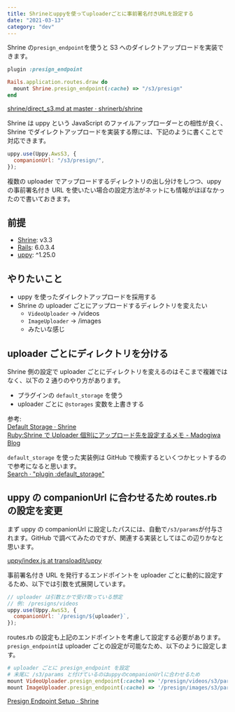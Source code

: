 ```yaml
---
title: Shrineとuppyを使ってuploaderごとに事前署名付きURLを設定する
date: "2021-03-13"
category: "dev"
---
```


Shrine の`presign_endpoint`を使うと S3 へのダイレクトアップロードを実装できます。

```rb
plugin :presign_endpoint
```

```rb:routes.rb
Rails.application.routes.draw do
  mount Shrine.presign_endpoint(:cache) => "/s3/presign"
end
```

[shrine/direct_s3.md at master · shrinerb/shrine](https://github.com/shrinerb/shrine/blob/master/doc/direct_s3.md)

Shrine は uppy という JavaScript のファイルアップローダーとの相性が良く、Shrine でダイレクトアップロードを実装する際には、下記のように書くことで対応できます。

```js
uppy.use(Uppy.AwsS3, {
  companionUrl: "/s3/presign/",
});
```

複数の uploader でアップロードするディレクトリの出し分けをしつつ、uppy の事前署名付き URL を使いたい場合の設定方法がネットにも情報がほぼなかったので書いておきます。

## 前提

- [Shrine](https://github.com/shrinerb/shrine): v3.3
- [Rails](https://github.com/rails/rails): 6.0.3.4
- [uppy](https://github.com/transloadit/uppy): ^1.25.0

## やりたいこと

- uppy を使ったダイレクトアップロードを採用する
- Shrine の uploader ごとにアップロードするディレクトリを変えたい
  - `VideoUploader` → /videos
  - `ImageUploader` → /images
  - みたいな感じ

## uploader ごとにディレクトリを分ける

Shrine 側の設定で uploader ごとにディレクトリを変えるのはそこまで複雑ではなく、以下の 2 通りのやり方があります。

- プラグインの `default_storage` を使う
- uploader ごとに `@storages` 変数を上書きする

参考:  
[Default Storage · Shrine](https://shrinerb.com/docs/plugins/default_storage)  
[Ruby:Shrine で Uploader 個別にアップロード先を設定するメモ - Madogiwa Blog](https://madogiwa0124.hatenablog.com/entry/2018/05/26/101109)

`default_storage` を使った実装例は GitHub で検索するといくつかヒットするので参考になると思います。  
[Search · "plugin :default_storage"](https://github.com/search?q=%22plugin+%3Adefault_storage%22&type=code)

## uppy の companionUrl に合わせるため routes.rb の設定を変更

まず uppy の companionUrl に設定したパスには、自動で`/s3/params`が付与されます。GitHub で調べてみたのですが、関連する実装としてはこの辺りかなと思います。

[uppy/index.js at transloadit/uppy](https://github.com/transloadit/uppy/blob/d4e9e2ed21d94b8e54f513cc88d75efc7a25a943/packages/%40uppy/aws-s3/src/index.js#L130)

事前署名付き URL を発行するエンドポイントを uploader ごとに動的に設定するため、以下では引数を式展開しています。

```js
// uploader は引数とかで受け取っている想定
// 例: /presigns/videos
uppy.use(Uppy.AwsS3, {
  companionUrl: `/presign/${uploader}`,
});
```

routes.rb の設定も上記のエンドポイントを考慮して設定する必要があります。`presign_endpoint`は uploader ごとの設定が可能なため、以下のように設定します。

```rb:routes.rb
# uploader ごとに presign_endpoint を設定
# 末尾に /s3/params と付けているのはuppyのcompanionUrlに合わせるため
mount VideoUploader.presign_endpoint(:cache) => '/presign/videos/s3/params'
mount ImageUploader.presign_endpoint(:cache) => '/presign/images/s3/params'
```

[Presign Endpoint Setup · Shrine](https://shrinerb.com/docs/plugins/presign_endpoint#setup)
